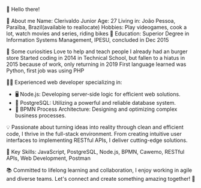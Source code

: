 👋 Hello there!

💬 About me
Name: Clerivaldo Junior
Age: 27
Living in: João Pessoa, Paraĩba, Brazil(available to reallocate)
Hobbies: Play videogames, cook a lot, watch movies and series, riding bikes
📖 Education:
Superior Degree in Information Systems Management, IPESU, concluded in Dec 2015

🤔 Some curiosities
Love to help and teach people
I already had an burger store
Started coding in 2014 in Technical School, but fallen to a hiatus in 2015 because of work, only returning in 2019
First language learned was Python, first job was using PHP

👨‍💻 Experienced web developer specializing in:
- 🖥️ Node.js: Developing server-side logic for efficient web solutions.
- 🐘 PostgreSQL: Utilizing a powerful and reliable database system.
- 🔄 BPMN Process Architecture: Designing and optimizing complex business processes.

💡 Passionate about turning ideas into reality through clean and efficient code, I thrive in the full-stack environment. From creating intuitive user interfaces to implementing RESTful APIs, I deliver cutting-edge solutions.

🔑 Key Skills: JavaScript, PostgreSQL, Node.js, BPMN, Cawemo, RESTful APIs, Web Development, Postman

📚 Committed to lifelong learning and collaboration, I enjoy working in agile and diverse teams. Let's connect and create something amazing together! 🚀
